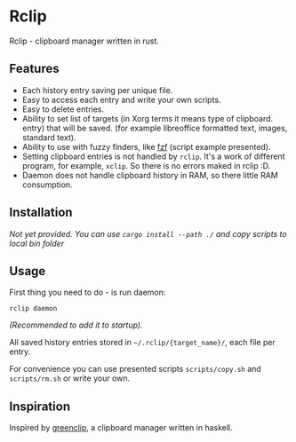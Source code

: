 # Rclip

Rclip - clipboard manager written in rust.

## Features
* Each history entry saving per unique file.
* Easy to access each entry and write your own scripts.
* Easy to delete entries.
* Ability to set list of targets (in Xorg terms it means type of clipboard.
  entry) that will be saved.  (for example libreoffice formatted text, images, standard text).
* Ability to use with fuzzy finders, like [fzf](https://github.com/junegunn/fzf) (script example presented).
* Setting clipboard entries is not handled by `rclip`. It's a work of different
  program, for example, `xclip`. So there is no errors maked in rclip :D.
* Daemon does not handle clipboard history in RAM, so there little RAM consumption.

## Installation

*Not yet provided. You can use `cargo install --path ./` and copy scripts to local bin folder*

## Usage

First thing you need to do - is run daemon:

`rclip daemon`

*(Recommended to add it to startup).*

All saved history entries stored in `~/.rclip/{target_name}/`, each file per entry.

For convenience you can use presented scripts `scripts/copy.sh` and `scripts/rm.sh` or write your own.

## Inspiration

Inspired by [greenclip](https://github.com/erebe/greenclip), a clipboard manager written in haskell.

